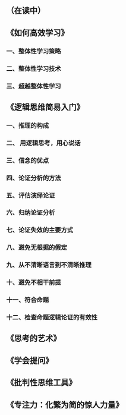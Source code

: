 
## （在读中）


## 《如何高效学习》

### 一、整体性学习策略

### 二、整体性学习技术

### 三、超越整体性学习




## 《逻辑思维简易入门》
### 一、推理的构成
### 二、 用逻辑思考，用心说话
### 三、信念的优点
### 四、论证分析的方法
### 五、评估演绎论证
### 六、归纳论证分析
### 七、论证失效的主要方式
### 八、避免无根据的假定
### 九、从不清晰语言到不清晰推理
### 十、避免不相干前提
### 十一、符合命题
### 十二、检查命题逻辑论证的有效性


## 《思考的艺术》


## 《学会提问》
## 《批判性思维工具》
## 《专注力：化繁为简的惊人力量》
